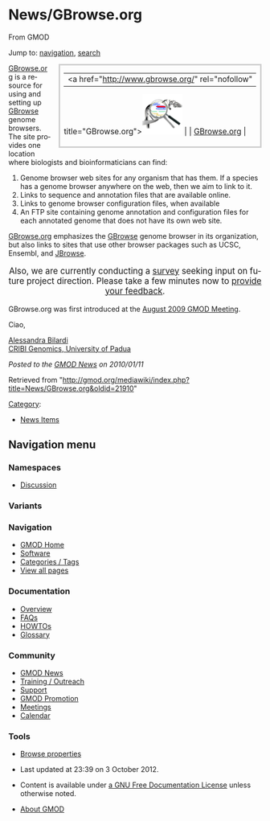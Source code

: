 <div id="mw-page-base" class="noprint">

</div>

<div id="mw-head-base" class="noprint">

</div>

<div id="content" class="mw-body" role="main">

<span id="top"></span>

<div id="mw-js-message" style="display:none;">

</div>



# <span dir="auto">News/GBrowse.org</span>

<div id="bodyContent">

<div id="siteSub">

From GMOD

</div>

<div id="contentSub">

</div>

<div id="jump-to-nav" class="mw-jump">

Jump to: [navigation](#mw-navigation), [search](#p-search)

</div>

<div id="mw-content-text" class="mw-content-ltr" lang="en" dir="ltr">

<div style="float:right; padding: 0em 0.5em; font-size: 110%; border: 3px #d0d0d0 solid; margin-left: 1em; margin-bottom: 1em; padding-bottom: 0.25em">

|  |
|----|
| <a href="http://www.gbrowse.org/" rel="nofollow"
title="GBrowse.org"><img
src="../../mediawiki/images/thumb/e/e4/GBrowseOrgOrig.png/80px-GBrowseOrgOrig.png"
srcset="../../mediawiki/images/e/e4/GBrowseOrgOrig.png 1.5x, ../../mediawiki/images/e/e4/GBrowseOrgOrig.png 2x"
width="80" height="80" alt="GBrowse.org" /></a> |
| <span class="plainlinks"><a href="http://www.gbrowse.org" class="external text"
rel="nofollow">GBrowse.org</a></span> |

</div>

<a href="http://www.gbrowse.org" class="external text"
rel="nofollow">GBrowse.org</a> is a resource for using and setting up
[GBrowse](../GBrowse.1 "GBrowse") genome browsers. The site provides one
location where biologists and bioinformaticians can find:

1.  Genome browser web sites for any organism that has them. If a
    species has a genome browser anywhere on the web, then we aim to
    link to it.
2.  Links to sequence and annotation files that are available online.
3.  Links to genome browser configuration files, when available
4.  An FTP site containing genome annotation and configuration files for
    each annotated genome that does not have its own web site.

<a href="http://www.gbrowse.org" class="external text"
rel="nofollow">GBrowse.org</a> emphasizes the
[GBrowse](../GBrowse.1 "GBrowse") genome browser in its organization,
but also links to sites that use other browser packages such as UCSC,
Ensembl, and [JBrowse](../JBrowse.1 "JBrowse").

<div class="emphasisbox" style="font-size: 120%; text-align: center">

Also, we are currently conducting a
<a href="http://gbrowse.org/survey/index.php?sid=64264&amp;lang=en"
class="external text" rel="nofollow">survey</a> seeking input on future
project direction. Please take a few minutes now to
<a href="http://gbrowse.org/survey/index.php?sid=64264&amp;lang=en"
class="external text" rel="nofollow">provide your feedback</a>.

</div>

GBrowse.org was first introduced at the [August 2009 GMOD
Meeting](../August_2009_GMOD_Meeting#GBrowse.org "August 2009 GMOD Meeting").

Ciao,

[Alessandra Bilardi](../User%3ABilardi "User%3ABilardi")  
<a href="http://genomics.cribi.unipd.it/Main_Page" class="external text"
rel="nofollow">CRIBI Genomics, University of Padua</a>

  

<div class="newsfooter">

*Posted to the [GMOD News](../GMOD_News "GMOD News") on 2010/01/11*

</div>

</div>

<div class="printfooter">

Retrieved from
"<http://gmod.org/mediawiki/index.php?title=News/GBrowse.org&oldid=21910>"

</div>

<div id="catlinks" class="catlinks">

<div id="mw-normal-catlinks" class="mw-normal-catlinks">

[Category](../Special:Categories "Special:Categories"):

- [News Items](../Category%3ANews_Items "Category%3ANews Items")

</div>

</div>

<div class="visualClear">

</div>

</div>

</div>

<div id="mw-navigation">

## Navigation menu

<div id="mw-head">



<div id="left-navigation">

<div id="p-namespaces" class="vectorTabs" role="navigation"
aria-labelledby="p-namespaces-label">

### Namespaces


- <span id="ca-talk"><a
  href="http://gmod.org/mediawiki/index.php?title=Talk:News/GBrowse.org&amp;action=edit&amp;redlink=1"
  accesskey="t"
  title="Discussion about the content page [t]">Discussion</a></span>

</div>

<div id="p-variants" class="vectorMenu emptyPortlet" role="navigation"
aria-labelledby="p-variants-label">

### 

### Variants[](#)

<div class="menu">

</div>

</div>

</div>





</div>

</div>

</div>

<div id="mw-panel">

<div id="p-logo" role="banner">

<a href="../Main_Page"
style="background-image: url(../../images/GMOD-cogs.png);"
title="Visit the main page"></a>

</div>

<div id="p-Navigation" class="portal" role="navigation"
aria-labelledby="p-Navigation-label">

### Navigation

<div class="body">

- <span id="n-GMOD-Home">[GMOD Home](../Main_Page)</span>
- <span id="n-Software">[Software](../GMOD_Components)</span>
- <span id="n-Categories-.2F-Tags">[Categories /
  Tags](../Categories)</span>
- <span id="n-View-all-pages">[View all
  pages](../Special:AllPages)</span>

</div>

</div>

<div id="p-Documentation" class="portal" role="navigation"
aria-labelledby="p-Documentation-label">

### Documentation

<div class="body">

- <span id="n-Overview">[Overview](../Overview)</span>
- <span id="n-FAQs">[FAQs](../Category%3AFAQ)</span>
- <span id="n-HOWTOs">[HOWTOs](../Category%3AHOWTO)</span>
- <span id="n-Glossary">[Glossary](../Glossary)</span>

</div>

</div>

<div id="p-Community" class="portal" role="navigation"
aria-labelledby="p-Community-label">

### Community

<div class="body">

- <span id="n-GMOD-News">[GMOD News](../GMOD_News)</span>
- <span id="n-Training-.2F-Outreach">[Training /
  Outreach](../Training_and_Outreach)</span>
- <span id="n-Support">[Support](../Support)</span>
- <span id="n-GMOD-Promotion">[GMOD Promotion](../GMOD_Promotion)</span>
- <span id="n-Meetings">[Meetings](../Meetings)</span>
- <span id="n-Calendar">[Calendar](../Calendar)</span>

</div>

</div>

<div id="p-tb" class="portal" role="navigation"
aria-labelledby="p-tb-label">

### Tools

<div class="body">


- <span id="t-smwbrowselink"><a href="../Special%3ABrowse/News-2FGBrowse.org" rel="smw-browse">Browse
  properties</a></span>


</div>

</div>

</div>

</div>

<div id="footer" role="contentinfo">

- <span id="footer-info-lastmod">Last updated at 23:39 on 3 October
  2012.</span>
<!-- - <span id="footer-info-viewcount">6,821 page views.</span> -->
- <span id="footer-info-copyright">Content is available under
  <a href="http://www.gnu.org/licenses/fdl-1.3.html" class="external"
  rel="nofollow">a GNU Free Documentation License</a> unless otherwise
  noted.</span>

<!-- -->

- <span id="footer-places-about">[About
  GMOD](../GMOD:About "GMOD:About")</span>

<!-- -->






</div>
